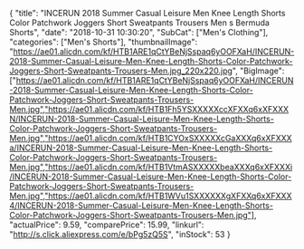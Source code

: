 {
	"title": "INCERUN 2018 Summer Casual Leisure Men Knee Length Shorts Color Patchwork Joggers Short Sweatpants Trousers Men s Bermuda Shorts",
	"date": "2018-10-31 10:30:20",
	"SubCat": ["Men's Clothing"],
	"categories": ["Men's Shorts"],
	"thumbnailImage": "https://ae01.alicdn.com/kf/HTB1ARE1qCtYBeNjSspaq6yOOFXaH/INCERUN-2018-Summer-Casual-Leisure-Men-Knee-Length-Shorts-Color-Patchwork-Joggers-Short-Sweatpants-Trousers-Men.jpg_220x220.jpg",
	"BigImage": ["https://ae01.alicdn.com/kf/HTB1ARE1qCtYBeNjSspaq6yOOFXaH/INCERUN-2018-Summer-Casual-Leisure-Men-Knee-Length-Shorts-Color-Patchwork-Joggers-Short-Sweatpants-Trousers-Men.jpg","https://ae01.alicdn.com/kf/HTB1Fh5YSXXXXXccXFXXq6xXFXXXN/INCERUN-2018-Summer-Casual-Leisure-Men-Knee-Length-Shorts-Color-Patchwork-Joggers-Short-Sweatpants-Trousers-Men.jpg","https://ae01.alicdn.com/kf/HTB1CYOxSXXXXXcGaXXXq6xXFXXXa/INCERUN-2018-Summer-Casual-Leisure-Men-Knee-Length-Shorts-Color-Patchwork-Joggers-Short-Sweatpants-Trousers-Men.jpg","https://ae01.alicdn.com/kf/HTB1VtmASXXXXXbeaXXXq6xXFXXXi/INCERUN-2018-Summer-Casual-Leisure-Men-Knee-Length-Shorts-Color-Patchwork-Joggers-Short-Sweatpants-Trousers-Men.jpg","https://ae01.alicdn.com/kf/HTB1WVu1SXXXXXXgXFXXq6xXFXXX4/INCERUN-2018-Summer-Casual-Leisure-Men-Knee-Length-Shorts-Color-Patchwork-Joggers-Short-Sweatpants-Trousers-Men.jpg"],
	"actualPrice": 9.59,
	"comparePrice": 15.99,
	"linkurl": "http://s.click.aliexpress.com/e/bPg5zQ5S",
	"inStock": 53
}
